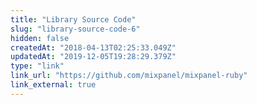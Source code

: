 ```yaml
---
title: "Library Source Code"
slug: "library-source-code-6"
hidden: false
createdAt: "2018-04-13T02:25:33.049Z"
updatedAt: "2019-12-05T19:28:29.379Z"
type: "link"
link_url: "https://github.com/mixpanel/mixpanel-ruby"
link_external: true
---
```

